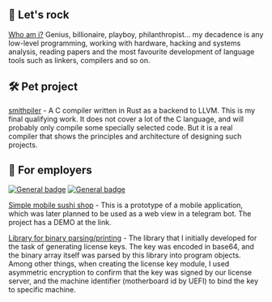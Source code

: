 ## 🎸 Let's rock 
[Who am i?](https://www.youtube.com/watch?v=jtXX3aAPPwg) Genius, billionaire, playboy, philanthropist... my decadence is any low-level programming, working with hardware, hacking and systems analysis, reading papers and the most favourite development of language tools such as linkers, compilers and so on.  

## 🛠️ Pet project

[smithpiler](https://github.com/godcodehunter/smithpiler/tree/recursive-descent-parser) - A C compiler written in Rust as a backend to LLVM. This is my final qualifying work. It does not cover a lot of the C language, and will probably only compile some specially selected code. But it is a real compiler that shows the principles and architecture of designing such projects.

## 💼 For employers
[![General badge](https://img.shields.io/badge/LinkedIn-0077B5?style=for-the-badge&logo=linkedin&logoColor=white)](https://www.linkedin.com/in/dmitry-opokin/)
[![General badge](https://img.shields.io/badge/Gmail-D14836?style=for-the-badge&logo=gmail&logoColor=white)]()

[Simple mobile sushi shop](https://github.com/godcodehunter/sushi_shop) - This is a prototype of a mobile application, which was later planned to be used as a web view in a telegram bot. The project has a DEMO at the link.

[Library for binary parsing/printing](https://github.com/godcodehunter/bit-bi-parse) - The library that I initially developed for the task of generating license keys. The key was encoded in base64, and the binary array itself was parsed by this library into program objects. Among other things, when creating the license key module, I used asymmetric encryption to confirm that the key was signed by our license server, and the machine identifier (motherboard id by UEFI) to bind the key to specific machine.
